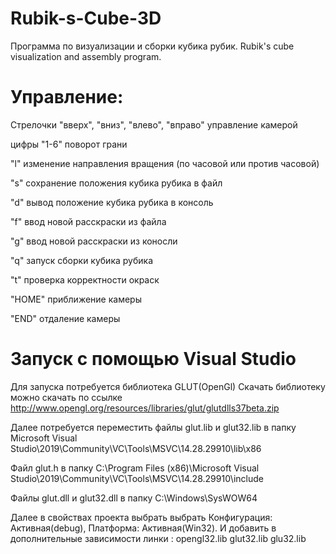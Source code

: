 # Rubik-s-Cube-3D
Программа по визуализации и сборки кубика рубик. Rubik's cube visualization and assembly program.
# Управление:
Стрелочки "вверх", "вниз", "влево", "вправо" управление камерой

цифры "1-6" поворот грани

"l" изменение направления вращения (по часовой или против часовой)

"s" сохранение положения кубика рубика в файл

"d" вывод положение кубика рубика в консоль

"f" ввод новой расскраски из файла

"g" ввод новой расскраски из коносли

"q" запуск сборки кубика рубика

"t" проверка корректности окраск

"HOME" приближение камеры

"END" отдаление камеры

# Запуск с помощью Visual Studio
Для запуска потребуется библиотека GLUT(OpenGl)
Скачать библиотеку можно скачать по ссылке http://www.opengl.org/resources/libraries/glut/glutdlls37beta.zip

Далее потребуется переместить файлы glut.lib и glut32.lib в папку Microsoft Visual Studio\2019\Community\VC\Tools\MSVC\14.28.29910\lib\x86

Файл glut.h в папку C:\Program Files (x86)\Microsoft Visual Studio\2019\Community\VC\Tools\MSVC\14.28.29910\include

Файлы glut.dll и glut32.dll в папку C:\Windows\SysWOW64

Далее в свойствах проекта выбрать выбрать Конфигурация: Активная(debug),  Платформа: Активная(Win32). И добавить в дополнительные зависимости линки : 
opengl32.lib glut32.lib glu32.lib

